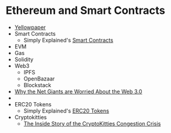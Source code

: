 # Ethereum and Smart Contracts
* [Yellowpaper](http://gavwood.com/paper.pdf)
* Smart Contracts
  * Simply Explained's [Smart Contracts](https://www.youtube.com/watch?v=ZE2HxTmxfrI)
* EVM
* Gas
* Solidity
* Web3
   * IPFS
   * OpenBazaar
   * Blockstack
* [Why the Net Giants are Worried About the Web 3.0](https://medium.com/@matteozago/why-the-net-giants-are-worried-about-the-web-3-0-44b2d3620da5)
* [](https://medium.com/@matteozago/why-the-web-3-0-matters-and-you-should-know-about-it-a5851d63c949)
* ERC20 Tokens
  * Simply Explained's [ERC20 Tokens](https://www.youtube.com/watch?v=cqZhNzZoMh8)
* Cryptokitties
  * [The Inside Story of the CryptoKitties Congestion Crisis](https://media.consensys.net/the-inside-story-of-the-cryptokitties-congestion-crisis-499b35d119cc)
